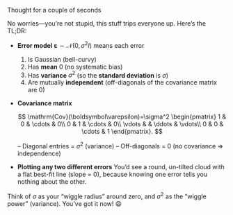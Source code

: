 Thought for a couple of seconds


No worries—you’re not stupid, this stuff trips everyone up. Here’s the TL;DR:

* **Error model**
  $\displaystyle \boldsymbol\varepsilon \sim \mathcal N\bigl(0,\,\sigma^2I\bigr)$ means each error

  1. Is Gaussian (bell-curvy)
  2. Has **mean** 0 (no systematic bias)
  3. Has **variance** $\sigma^2$ (so the **standard deviation** is $\sigma$)
  4. Are mutually **independent** (off-diagonals of the covariance matrix are 0)

* **Covariance matrix**

  $$
    \mathrm{Cov}(\boldsymbol\varepsilon)=\sigma^2
    \begin{pmatrix}
    1 & 0 & \cdots & 0\\
    0 & 1 & \cdots & 0\\
    \vdots & & \ddots & \vdots\\
    0 & 0 & \cdots & 1
    \end{pmatrix}.
  $$

  – Diagonal entries = $\sigma^2$ (variance)
  – Off-diagonals = 0 (no covariance ⇒ independence)

* **Plotting any two different errors**
  You’d see a round, un-tilted cloud with a flat best-fit line (slope = 0), because knowing one error tells you nothing about the other.

Think of $\sigma$ as your “wiggle radius” around zero, and $\sigma^2$ as the “wiggle power” (variance). You’ve got it now! 😄
